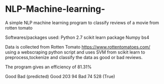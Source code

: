 # NLP-Machine-learning-
A simple NLP machine learning program to classify reviews of a movie from rotten tomato 


Softwares/packages used:
Python 2.7
scikit learn package
Numpy
bs4


Data is collected from Rotten Tomato https://www.rottentomatoes.com/ using a webscraping python script and uses SVM from scikit learn to preprocess,tockenize and classify the data as good or bad reviews.

The program gives an efficiency of 81.31%

Good  Bad  (predicted)
Good 203  94
Bad  74   528
(True)
